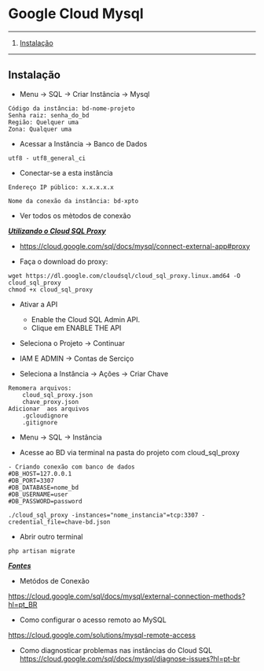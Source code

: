 # Google Cloud Mysql

*******
 1. [Instalação](#install)

*******
<div id='install'/>

## Instalação

* Menu -> SQL -> Criar Instância -> Mysql
````
Código da instância: bd-nome-projeto
Senha raiz: senha_do_bd
Região: Quelquer uma
Zona: Qualquer uma
````
* Acessar a Instância -> Banco de Dados 
````
utf8 - utf8_general_ci
````
* Conectar-se a esta instância
````
Endereço IP público: x.x.x.x.x

Nome da conexão da instância: bd-xpto
````
* Ver todos os mètodos de conexão

**[*Utilizando o Cloud SQL Proxy*](#)**

* https://cloud.google.com/sql/docs/mysql/connect-external-app#proxy

* Faça o download do proxy:
````
wget https://dl.google.com/cloudsql/cloud_sql_proxy.linux.amd64 -O cloud_sql_proxy
chmod +x cloud_sql_proxy
````
* Ativar a API
     - Enable the Cloud SQL Admin API.
     - Clique em ENABLE THE API

* Seleciona o Projeto -> Continuar

* IAM E ADMIN -> Contas de Serciço

* Seleciona a Instância -> Ações -> Criar Chave
````
Remomera arquivos: 
    cloud_sql_proxy.json
    chave_proxy.json
Adicionar  aos arquivos 
    .gcloudignore
    .gitignore 
````
* Menu -> SQL -> Instância

* Acesse ao BD via terminal na pasta do projeto com cloud_sql_proxy
````
- Criando conexão com banco de dados
#DB_HOST=127.0.0.1
#DB_PORT=3307
#DB_DATABASE=nome_bd
#DB_USERNAME=user
#DB_PASSWORD=password

./cloud_sql_proxy -instances="nome_instancia"=tcp:3307 -credential_file=chave-bd.json 
````
* Abrir outro terminal
````
php artisan migrate
````
**[*Fontes*](#)**

* Metódos de Conexão

https://cloud.google.com/sql/docs/mysql/external-connection-methods?hl=pt_BR

* Como configurar o acesso remoto ao MySQL

https://cloud.google.com/solutions/mysql-remote-access

* Como diagnosticar problemas nas instâncias do Cloud SQL
https://cloud.google.com/sql/docs/mysql/diagnose-issues?hl=pt-br


